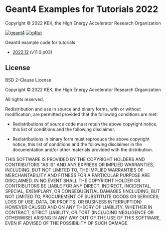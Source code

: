 # Geant4 Examples for Tutorials 2022

Copyright &copy; 2022 KEK, the High Energy Accelerator Research Organization

[![geant4](https://img.shields.io/badge/geant4-11.0-blue.svg)](http://www.geant4.org/)
[![g4tut](https://img.shields.io/badge/g4tut-2022.12-orange.svg)](https://wiki.kek.jp/display/geant4)


Geant4 example code for tutorials

* [2022.12](https://wiki.kek.jp/x/TQIZDg) (v11.0.p03)

## License
BSD 2-Clause License

Copyright &copy; 2022 KEK, the High Energy Accelerator Research Organization

All rights reserved.

Redistribution and use in source and binary forms, with or without
modification, are permitted provided that the following conditions are met:

* Redistributions of source code must retain the above copyright notice, this
  list of conditions and the following disclaimer.

* Redistributions in binary form must reproduce the above copyright notice,
  this list of conditions and the following disclaimer in the documentation
  and/or other materials provided with the distribution.

THIS SOFTWARE IS PROVIDED BY THE COPYRIGHT HOLDERS AND CONTRIBUTORS "AS IS"
AND ANY EXPRESS OR IMPLIED WARRANTIES, INCLUDING, BUT NOT LIMITED TO, THE
IMPLIED WARRANTIES OF MERCHANTABILITY AND FITNESS FOR A PARTICULAR PURPOSE ARE
DISCLAIMED. IN NO EVENT SHALL THE COPYRIGHT HOLDER OR CONTRIBUTORS BE LIABLE
FOR ANY DIRECT, INDIRECT, INCIDENTAL, SPECIAL, EXEMPLARY, OR CONSEQUENTIAL
DAMAGES (INCLUDING, BUT NOT LIMITED TO, PROCUREMENT OF SUBSTITUTE GOODS OR
SERVICES; LOSS OF USE, DATA, OR PROFITS; OR BUSINESS INTERRUPTION) HOWEVER
CAUSED AND ON ANY THEORY OF LIABILITY, WHETHER IN CONTRACT, STRICT LIABILITY,
OR TORT (INCLUDING NEGLIGENCE OR OTHERWISE) ARISING IN ANY WAY OUT OF THE USE
OF THIS SOFTWARE, EVEN IF ADVISED OF THE POSSIBILITY OF SUCH DAMAGE.
